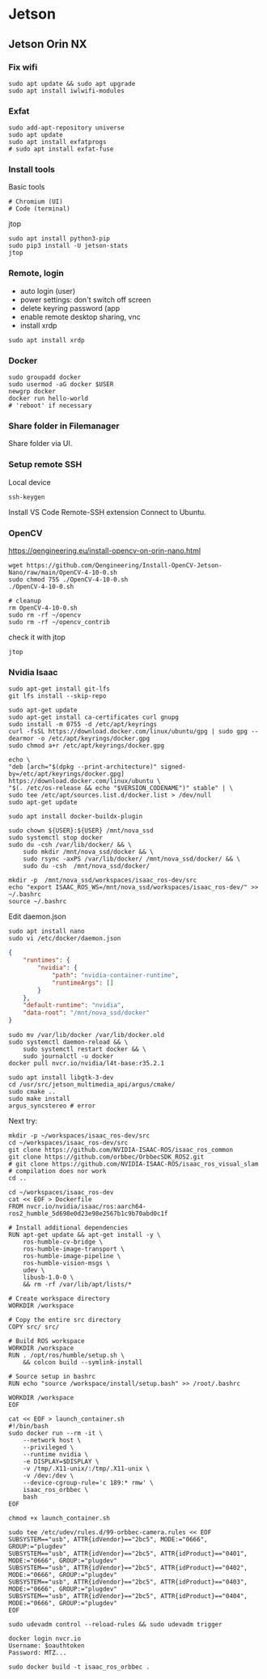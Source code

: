 # Jetson

## Jetson Orin NX

### Fix wifi  
```
sudo apt update && sudo apt upgrade
sudo apt install iwlwifi-modules
```

### Exfat
```
sudo add-apt-repository universe
sudo apt update
sudo apt install exfatprogs
# sudo apt install exfat-fuse
```

### Install tools  
Basic tools  
```
# Chromium (UI)
# Code (terminal)
```
jtop  
```
sudo apt install python3-pip
sudo pip3 install -U jetson-stats
jtop
```

### Remote, login
- auto login (user)
- power settings: don't switch off screen
- delete keyring password (app
- enable remote desktop sharing, vnc
- install xrdp
```
sudo apt install xrdp
```

### Docker
```
sudo groupadd docker
sudo usermod -aG docker $USER
newgrp docker
docker run hello-world
# 'reboot' if necessary
```

### Share folder in Filemanager
Share folder via UI.  

### Setup remote SSH
Local device  
```
ssh-keygen
```

Install VS Code Remote-SSH extension
Connect to Ubuntu.

### OpenCV
https://qengineering.eu/install-opencv-on-orin-nano.html
```
wget https://github.com/Qengineering/Install-OpenCV-Jetson-Nano/raw/main/OpenCV-4-10-0.sh
sudo chmod 755 ./OpenCV-4-10-0.sh
./OpenCV-4-10-0.sh

# cleanup
rm OpenCV-4-10-0.sh
sudo rm -rf ~/opencv
sudo rm -rf ~/opencv_contrib
```
check it with jtop
```
jtop
```

### Nvidia Isaac
```
sudo apt-get install git-lfs
git lfs install --skip-repo
```

```
sudo apt-get update
sudo apt-get install ca-certificates curl gnupg
sudo install -m 0755 -d /etc/apt/keyrings
curl -fsSL https://download.docker.com/linux/ubuntu/gpg | sudo gpg --dearmor -o /etc/apt/keyrings/docker.gpg
sudo chmod a+r /etc/apt/keyrings/docker.gpg

echo \
"deb [arch="$(dpkg --print-architecture)" signed-by=/etc/apt/keyrings/docker.gpg] https://download.docker.com/linux/ubuntu \
"$(. /etc/os-release && echo "$VERSION_CODENAME")" stable" | \
sudo tee /etc/apt/sources.list.d/docker.list > /dev/null
sudo apt-get update

sudo apt install docker-buildx-plugin
```

```
sudo chown ${USER}:${USER} /mnt/nova_ssd
sudo systemctl stop docker
sudo du -csh /var/lib/docker/ && \
    sudo mkdir /mnt/nova_ssd/docker && \
    sudo rsync -axPS /var/lib/docker/ /mnt/nova_ssd/docker/ && \
    sudo du -csh  /mnt/nova_ssd/docker/
```

```
mkdir -p  /mnt/nova_ssd/workspaces/isaac_ros-dev/src
echo "export ISAAC_ROS_WS=/mnt/nova_ssd/workspaces/isaac_ros-dev/" >> ~/.bashrc
source ~/.bashrc
```

Edit daemon.json
```
sudo apt install nano
sudo vi /etc/docker/daemon.json
```

```json
{
    "runtimes": {
        "nvidia": {
            "path": "nvidia-container-runtime",
            "runtimeArgs": []
        }
    },
    "default-runtime": "nvidia",
    "data-root": "/mnt/nova_ssd/docker"
}
```

```
sudo mv /var/lib/docker /var/lib/docker.old
sudo systemctl daemon-reload && \
    sudo systemctl restart docker && \
    sudo journalctl -u docker
docker pull nvcr.io/nvidia/l4t-base:r35.2.1
```

```
sudo apt install libgtk-3-dev
cd /usr/src/jetson_multimedia_api/argus/cmake/
sudo cmake ..
sudo make install
argus_syncstereo # error
```

Next try:
```
mkdir -p ~/workspaces/isaac_ros-dev/src
cd ~/workspaces/isaac_ros-dev/src
git clone https://github.com/NVIDIA-ISAAC-ROS/isaac_ros_common
git clone https://github.com/orbbec/OrbbecSDK_ROS2.git
# git clone https://github.com/NVIDIA-ISAAC-ROS/isaac_ros_visual_slam # compilation does nor work
cd ..
```

```
cd ~/workspaces/isaac_ros-dev
cat << EOF > Dockerfile
FROM nvcr.io/nvidia/isaac/ros:aarch64-ros2_humble_5d698e0d23e98e2567b1c9b70abd0c1f

# Install additional dependencies
RUN apt-get update && apt-get install -y \
    ros-humble-cv-bridge \
    ros-humble-image-transport \
    ros-humble-image-pipeline \
    ros-humble-vision-msgs \
    udev \
    libusb-1.0-0 \
    && rm -rf /var/lib/apt/lists/*

# Create workspace directory
WORKDIR /workspace

# Copy the entire src directory
COPY src/ src/

# Build ROS workspace
WORKDIR /workspace
RUN . /opt/ros/humble/setup.sh \
    && colcon build --symlink-install

# Source setup in bashrc
RUN echo "source /workspace/install/setup.bash" >> /root/.bashrc

WORKDIR /workspace
EOF
```

```
cat << EOF > launch_container.sh
#!/bin/bash
sudo docker run --rm -it \
    --network host \
    --privileged \
    --runtime nvidia \
    -e DISPLAY=$DISPLAY \
    -v /tmp/.X11-unix/:/tmp/.X11-unix \
    -v /dev:/dev \
    --device-cgroup-rule='c 189:* rmw' \
    isaac_ros_orbbec \
    bash
EOF

chmod +x launch_container.sh
```

```
sudo tee /etc/udev/rules.d/99-orbbec-camera.rules << EOF
SUBSYSTEM=="usb", ATTR{idVendor}=="2bc5", MODE:="0666", GROUP:="plugdev"
SUBSYSTEM=="usb", ATTR{idVendor}=="2bc5", ATTR{idProduct}=="0401", MODE:="0666", GROUP:="plugdev"
SUBSYSTEM=="usb", ATTR{idVendor}=="2bc5", ATTR{idProduct}=="0402", MODE:="0666", GROUP:="plugdev"
SUBSYSTEM=="usb", ATTR{idVendor}=="2bc5", ATTR{idProduct}=="0403", MODE:="0666", GROUP:="plugdev"
SUBSYSTEM=="usb", ATTR{idVendor}=="2bc5", ATTR{idProduct}=="0404", MODE:="0666", GROUP:="plugdev"
EOF

sudo udevadm control --reload-rules && sudo udevadm trigger
```

```
docker login nvcr.io
Username: $oauthtoken
Password: MTZ...

sudo docker build -t isaac_ros_orbbec .
```


```
```


```
```


```
```


```
```

